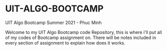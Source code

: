 # UIT-ALGO-BOOTCAMP
UIT Algo Bootcamp Summer 2021 - Phuc Minh

Welcome to my UIT Algo Bootcamp code Repository, this is where i'll put all of my codes of Bootcamp assignment on. There will be notes included in every section of assignment to explain how does it works.